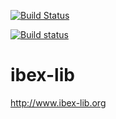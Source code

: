 [![Build Status](https://travis-ci.org/ibex-team/ibex-lib.svg?branch=master)](https://travis-ci.org/ibex-team/ibex-lib)

[![Build status](https://ci.appveyor.com/api/projects/status/9w1wxhvymsohs4gr/branch/master?svg=true)](https://ci.appveyor.com/project/Jordan08/ibex-lib-q0c47/branch/master)

ibex-lib
========

http://www.ibex-lib.org
